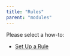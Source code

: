 ```yaml
---
title: "Rules"
parent: "modules"
---
```

Please select a how-to:

*   [Set Up a Rule](set-up-a-rule)
